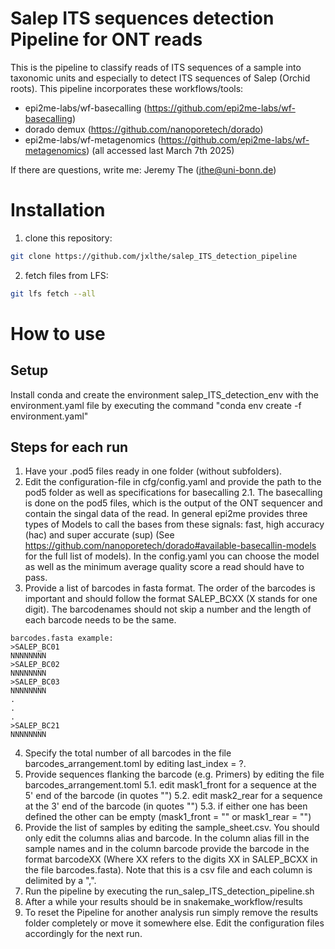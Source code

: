 # Salep ITS sequences detection Pipeline for ONT reads
This is the pipeline to classify reads of ITS sequences of a sample into taxonomic units and especially to detect ITS sequences of Salep (Orchid roots).
This pipeline incorporates these workflows/tools:
- epi2me-labs/wf-basecalling (https://github.com/epi2me-labs/wf-basecalling)
- dorado demux (https://github.com/nanoporetech/dorado)
- epi2me-labs/wf-metagenomics (https://github.com/epi2me-labs/wf-metagenomics)
(all accessed last March 7th 2025)

If there are questions, write me: Jeremy The (jthe@uni-bonn.de)

# Installation
1. clone this repository:
``` bash
git clone https://github.com/jxlthe/salep_ITS_detection_pipeline
```
2. fetch files from LFS: 
``` bash
git lfs fetch --all
```

# How to use

## Setup
Install conda and create the environment salep_ITS_detection_env with the environment.yaml file by executing the command "conda env create -f environment.yaml"

## Steps for each run
1. Have your .pod5 files ready in one folder (without subfolders).
2. Edit the configuration-file in cfg/config.yaml and provide the path to the pod5 folder as well as specifications for basecalling
    2.1. The basecalling is done on the pod5 files, which is the output of the ONT sequencer and contain the singal data of the read. In general epi2me provides three types of Models to call the bases from these signals: fast, high accuracy (hac) and super accurate (sup) (See https://github.com/nanoporetech/dorado#available-basecallin-models for the full list of models). In the config.yaml you can choose the model as well as the minimum average quality score a read should have to pass.
3. Provide a list of barcodes in fasta format. The order of the barcodes is important and should follow the format SALEP_BCXX (X stands for one digit). The barcodenames should not skip a number and the length of each barcode needs to be the same.
```
barcodes.fasta example:
>SALEP_BC01
NNNNNNNN
>SALEP_BC02
NNNNNNNN
>SALEP_BC03
NNNNNNNN
.
.
.
>SALEP_BC21
NNNNNNNN
```

4. Specify the total number of all barcodes in the file barcodes_arrangement.toml by editing last_index = ?.
5. Provide sequences flanking the barcode (e.g. Primers) by editing the file barcodes_arrangement.toml
    5.1. edit mask1_front for a sequence at the 5' end of the barcode (in quotes "")
    5.2. edit mask2_rear for a sequence at the 3' end of the barcode (in quotes "")
    5.3. if either one has been defined the other can be empty (mask1_front = "" or mask1_rear = "")
6. Provide the list of samples by editing the sample_sheet.csv. You should only edit the columns alias and barcode. In the column alias fill in the sample names and in the column barcode provide the barcode in the format barcodeXX (Where XX refers to the digits XX in SALEP_BCXX in the file barcodes.fasta). Note that this is a csv file and each column is delimited by a ",".
7. Run the pipeline by executing the run_salep_ITS_detection_pipeline.sh
8. After a while your results should be in snakemake_workflow/results
9. To reset the Pipeline for another analysis run simply remove the results folder completely or move it somewhere else. Edit the configuration files accordingly for the next run.
